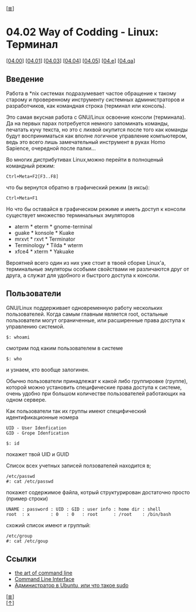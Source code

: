 <!--
File          : 04.02.md

Created       : Wed 05 Aug 2015 20:36:54
Last Modified : Sun 16 Aug 2015 12:38:34
Maintainer    : sharlatan
-->

\[[≣](../../README_ru.md#Содержание "Оглавление")\]
# 04.02 Way of Codding - Linux: Терминал #
\[[04.00](./04.01.md "Linux")\]
\[[04.01](./04.01.md "Установка GNU/Linux")\]
\[[04.03](./04.03.md "SSH")\]
\[[04.04](./04.04.md "tmux")\]
\[[04.05](./04.05.md "regex")\]
\[[04.e](./04.e.md "Задания")\]
\[[04.qa](./04.qa.md "Q & A")\]

## Введение ##
Работа в *nix системах подразумевает частое обращение к такому старому и
проверенному инструменту системных администраторов и разработчиков, как
командная строка (терминал или консоль). 

Это самая вкусная работа с GNU/Linux освоение консоли (терминала). Да
на первых парах потребуется немного запоминать команды, печатать кучу
текста, но это с лихвой окупится после того как команды будут восприниматься как
вполне логичное управление компьютером, ведь это всего лишь замечательный
инструмент в руках Homo Sapience, очередной после палки...


Во многих дистрибутивах Linux,можно перейти в полноценый командный режим:

    Ctrl+Meta+F2[F3..F8]

что бы вернутся обратно в графический режим (в иксы):

    Ctrl+Meta+F1

Но что бы оставайся в графическом режиме и иметь доступ к консоли существует
множество терминальных эмуляторов

* aterm       * eterm   * gnome-terminal
* guake       * konsole * Kuake
* mrxvt       * rxvt    * Terminator
* Terminology * Tilda   * wterm
* xfce4       * xterm   * Yakuake

Вероятней всего один из них уже стоит в твоей сборке Linux'a, терминальные
эмуляторы особыми свойствами не различаются друг от друга, а служат для удобного
и быстрого доступа к консоли.

## Пользователи ##
GNU/Linux поддерживает одновременную работу нескольких пользователей. Когда
самым главным является root, остальные пользователи могут ограниченные, или
расширенные права доступа к управлению системой.

    $: whoami

смотрим под каким пользователем в системе

    $: who

и узнаем, кто вообще залогинен.

Обычно пользователи принадлежат к какой либо группировке (группе), которой можно
установить специфические права доступа к системе, очень удобно при большом
количестве пользователей работающих на одном сервере.

Как пользователи так их группы имеют специфический идентификационные номера

    UID - User Idenfication
    GID - Grope Idenfication

    $: id

покажет твой UID и GUID

Список всех учетных записей ползователей находится в;
    
    /etc/passwd
    #: cat /etc/passwd

покажет содержимое файла, котрый структурирован достаточно просто (пример
строки)

    UNAME : password : UID : GID : user info : home dir : shell
    root  : x        : 0   : 0   : root      : /root    : /bin/bash

схожий список имеют и группый:

    /etc/group
    #: cat /etc/goup


## Ссылки ##
*   [the art of command line](https://github.com/jlevy/the-art-of-command-line)
*   [Command Line Interface](https://en.wikipedia.org/wiki/Command-line_interface)
*   [Администратор в Ubuntu, или что такое sudo](http://goo.gl/27iFe)


\[[≣](../../README_ru.md#Содержание "Оглавление")\]  
\[[↑](./04.02.md#0402-way-of-codding---linux-Терминал "Вверх")\]


